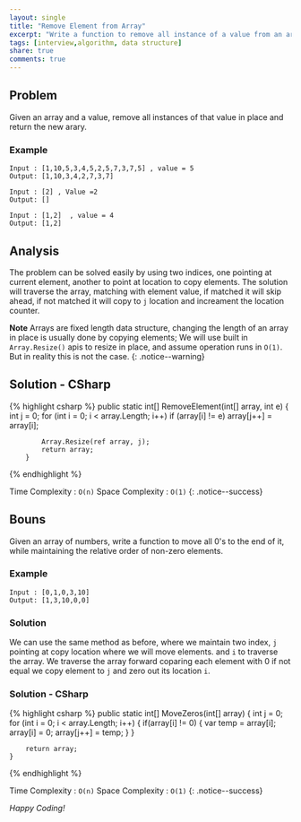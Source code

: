 ```yaml
---
layout: single
title: "Remove Element from Array"
excerpt: "Write a function to remove all instance of a value from an array"
tags: [interview,algorithm, data structure]
share: true
comments: true
---
```


## Problem

Given an array and a value, remove all instances of that value in place and return the new arary.

### Example

    Input : [1,10,5,3,4,5,2,5,7,3,7,5] , value = 5
    Output: [1,10,3,4,2,7,3,7]

    Input : [2] , Value =2
    Output: []

    Input : [1,2]  , value = 4
    Output: [1,2]

## Analysis

The problem can be solved easily by using two indices, one pointing at current element, another to point at location to copy elements.
The solution will traverse the array, matching with element value, if matched it will skip ahead, if not matched it will copy to `j` location and increament the location counter.

**Note** Arrays are fixed length data structure, changing the length of an array in place is usually done by copying elements; We will use built in  `Array.Resize()` apis to resize in place, and assume operation runs in `O(1)`. But in reality this is not the case.
{: .notice--warning}


## Solution - CSharp

{% highlight csharp %}
        public static int[] RemoveElement(int[] array, int e)
        {
            int j = 0;
            for (int i = 0; i < array.Length; i++)
                if (array[i] != e)
                    array[j++] = array[i];

            Array.Resize(ref array, j);
            return array;
        }
{% endhighlight %}

Time Complexity  : `O(n)`
Space Complexity : `O(1)`
{: .notice--success}

## Bouns

Given an array of numbers, write a function to move all 0's to the end of it, while maintaining the relative order of non-zero elements.

### Example

    Input : [0,1,0,3,10] 
    Output: [1,3,10,0,0]

### Solution

We can use the same method as before, where we maintain two index, `j` pointing at copy location where we will move elements. and `i` to traverse the array. We traverse the array forward coparing each element with 0 if not equal we copy element to `j` and zero out its location `i`.

### Solution - CSharp

{% highlight csharp %}
    public static int[] MoveZeros(int[] array)
    {
        int j = 0;
        for (int i = 0; i < array.Length; i++)
        {
            if(array[i] != 0)
            {
                var temp = array[i];
                array[i] = 0;
                array[j++] = temp;
            }
        }

        return array;
    }
{% endhighlight %}

Time Complexity  : `O(n)`
Space Complexity : `O(1)`
{: .notice--success}



_Happy Coding!_